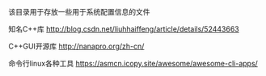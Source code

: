 该目录用于存放一些用于系统配置信息的文件

知名C++库
http://blog.csdn.net/liuhhaiffeng/article/details/52443663

C++GUI开源库
http://nanapro.org/zh-cn/

命令行linux各种工具
https://asmcn.icopy.site/awesome/awesome-cli-apps/
